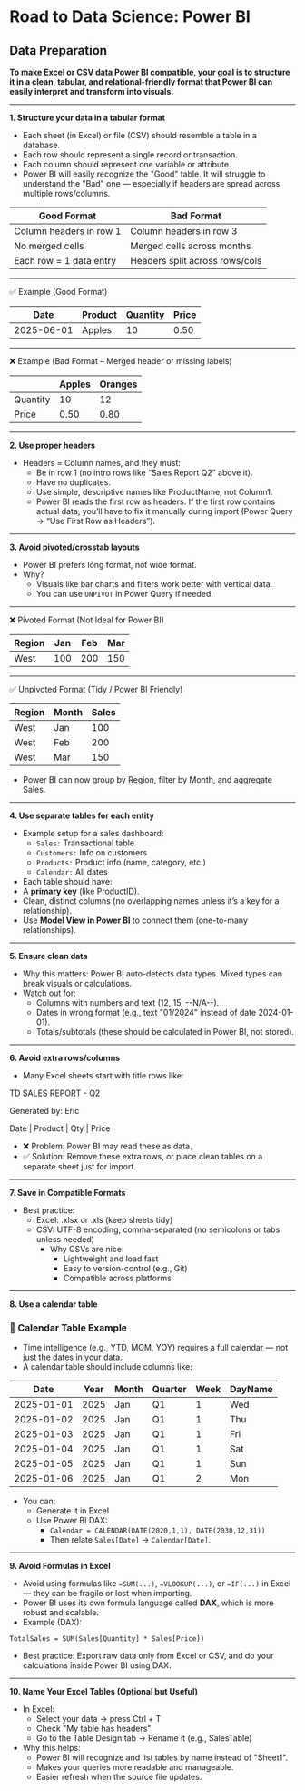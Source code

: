 # Road to Data Science: Power BI
## Data Preparation

**To make Excel or CSV data Power BI compatible, your goal is to structure it in a clean, tabular, and relational-friendly format that Power BI can easily interpret and transform into visuals.**

---

**1. Structure your data in a tabular format**
- Each sheet (in Excel) or file (CSV) should resemble a table in a database.
- Each row should represent a single record or transaction.
- Each column should represent one variable or attribute.
- Power BI will easily recognize the "Good" table. It will struggle to understand the "Bad" one — especially if headers are spread across multiple rows/columns.

| Good Format               | Bad Format                      |
| ------------------------ | ------------------------------ |
| Column headers in row 1   | Column headers in row 3         |
| No merged cells           | Merged cells across months      |
| Each row = 1 data entry   | Headers split across rows/cols  |

---

✅ Example (Good Format)

| Date       | Product | Quantity | Price |
|------------|---------|----------|-------|
| 2025-06-01 | Apples  | 10       | 0.50  |

---

❌ Example (Bad Format – Merged header or missing labels)

|          | Apples | Oranges |
|----------|--------|---------|
| Quantity | 10     | 12      |
| Price    | 0.50   | 0.80    |

---

**2. Use proper headers**
- Headers = Column names, and they must:
  - Be in row 1 (no intro rows like “Sales Report Q2” above it).
  - Have no duplicates.
  - Use simple, descriptive names like ProductName, not Column1.
  - Power BI reads the first row as headers. If the first row contains actual data, you’ll have to fix it manually during import (Power Query → “Use First Row as Headers”).

---

**3. Avoid pivoted/crosstab layouts**
- Power BI prefers long format, not wide format.
- Why?
  - Visuals like bar charts and filters work better with vertical data.
  - You can use ```UNPIVOT``` in Power Query if needed.

---

❌ Pivoted Format (Not Ideal for Power BI)

| Region | Jan | Feb | Mar |
|--------|-----|-----|-----|
| West   | 100 | 200 | 150 |

---

✅ Unpivoted Format (Tidy / Power BI Friendly)

| Region | Month | Sales |
|--------|--------|-------|
| West   | Jan    | 100   |
| West   | Feb    | 200   |
| West   | Mar    | 150   |

- Power BI can now group by Region, filter by Month, and aggregate Sales.

---

**4. Use separate tables for each entity**
- Example setup for a sales dashboard:
  - ```Sales:``` Transactional table
  - ```Customers:``` Info on customers
  - ```Products:``` Product info (name, category, etc.)
  - ```Calendar:``` All dates
 - Each table should have:
  - A **primary key** (like ProductID).
  - Clean, distinct columns (no overlapping names unless it’s a key for a relationship).
  - Use **Model View in Power BI** to connect them (one-to-many relationships).

---

**5. Ensure clean data**
- Why this matters: Power BI auto-detects data types. Mixed types can break visuals or calculations.
- Watch out for:
  - Columns with numbers and text (12, 15, --N/A--).
  - Dates in wrong format (e.g., text "01/2024" instead of date 2024-01-01).
  - Totals/subtotals (these should be calculated in Power BI, not stored).

---

**6. Avoid extra rows/columns**
- Many Excel sheets start with title rows like:
  
TD SALES REPORT - Q2
 
Generated by: Eric

Date | Product | Qty | Price

  - ❌ Problem: Power BI may read these as data.
  - ✅ Solution: Remove these extra rows, or place clean tables on a separate sheet just for import.

---

**7. Save in Compatible Formats**
- Best practice:
  - Excel: .xlsx or .xls (keep sheets tidy)
  - CSV: UTF-8 encoding, comma-separated (no semicolons or tabs unless needed)
    - Why CSVs are nice:
      - Lightweight and load fast
      - Easy to version-control (e.g., Git)
      - Compatible across platforms
     
---

**8. Use a calendar table**

### 📅 Calendar Table Example

- Time intelligence (e.g., YTD, MOM, YOY) requires a full calendar — not just the dates in your data.
- A calendar table should include columns like:

| Date       | Year | Month | Quarter | Week | DayName |
|------------|------|--------|---------|------|---------|
| 2025-01-01 | 2025 | Jan    | Q1      | 1    | Wed     |
| 2025-01-02 | 2025 | Jan    | Q1      | 1    | Thu     |
| 2025-01-03 | 2025 | Jan    | Q1      | 1    | Fri     |
| 2025-01-04 | 2025 | Jan    | Q1      | 1    | Sat     |
| 2025-01-05 | 2025 | Jan    | Q1      | 1    | Sun     |
| 2025-01-06 | 2025 | Jan    | Q1      | 2    | Mon     |

- You can:
  - Generate it in Excel
  - Use Power BI DAX:
    - ```Calendar = CALENDAR(DATE(2020,1,1), DATE(2030,12,31))```
    - Then relate ```Sales[Date]``` → ```Calendar[Date]```.
   
---



**9. Avoid Formulas in Excel**

- Avoid using formulas like `=SUM(...)`, `=VLOOKUP(...)`, or `=IF(...)` in Excel — they can be fragile or lost when importing.
- Power BI uses its own formula language called **DAX**, which is more robust and scalable.
- Example (DAX):
```DAX
TotalSales = SUM(Sales[Quantity] * Sales[Price])
```
- Best practice: Export raw data only from Excel or CSV, and do your calculations inside Power BI using DAX.

---

**10. Name Your Excel Tables (Optional but Useful)**

- In Excel:
  - Select your data → press Ctrl + T
  - Check "My table has headers"
  - Go to the Table Design tab → Rename it (e.g., SalesTable)
- Why this helps:
  - Power BI will recognize and list tables by name instead of "Sheet1".
  - Makes your queries more readable and manageable.
  - Easier refresh when the source file updates.
